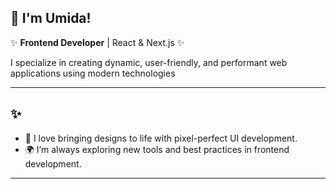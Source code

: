 ## 👋 I'm Umida!  

✨ **Frontend Developer** | React & Next.js ✨  

I specialize in creating dynamic, user-friendly, and performant web applications using modern technologies

---

## ✨
- 🚀 I love bringing designs to life with pixel-perfect UI development.  
- 🌍 I’m always exploring new tools and best practices in frontend development.  

---
